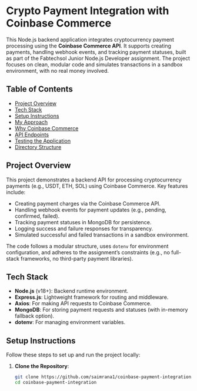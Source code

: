 # Crypto Payment Integration with Coinbase Commerce

This Node.js backend application integrates cryptocurrency payment processing using the **Coinbase Commerce API**. It supports creating payments, handling webhook events, and tracking payment statuses, built as part of the Fabtechsol Junior Node.js Developer assignment. The project focuses on clean, modular code and simulates transactions in a sandbox environment, with no real money involved.

## Table of Contents
- [Project Overview](#project-overview)
- [Tech Stack](#tech-stack)
- [Setup Instructions](#setup-instructions)
- [My Approach](#my-approach)
- [Why Coinbase Commerce](#why-coinbase-commerce)
- [API Endpoints](#api-endpoints)
- [Testing the Application](#testing-the-application)
- [Directory Structure](#directory-structure)

## Project Overview
This project demonstrates a backend API for processing cryptocurrency payments (e.g., USDT, ETH, SOL) using Coinbase Commerce. Key features include:
- Creating payment charges via the Coinbase Commerce API.
- Handling webhook events for payment updates (e.g., pending, confirmed, failed).
- Tracking payment statuses in MongoDB for persistence.
- Logging success and failure responses for transparency.
- Simulated successful and failed transactions in a sandbox environment.

The code follows a modular structure, uses `dotenv` for environment configuration, and adheres to the assignment’s constraints (e.g., no full-stack frameworks, no third-party payment libraries).

## Tech Stack
- **Node.js** (v18+): Backend runtime environment.
- **Express.js**: Lightweight framework for routing and middleware.
- **Axios**: For making API requests to Coinbase Commerce.
- **MongoDB**: For storing payment requests and statuses (with in-memory fallback option).
- **dotenv**: For managing environment variables.

## Setup Instructions
Follow these steps to set up and run the project locally:

1. **Clone the Repository**:
   ```bash
   git clone https://github.com/saimrana1/coinbase-payment-integration.git
   cd coinbase-payment-integration